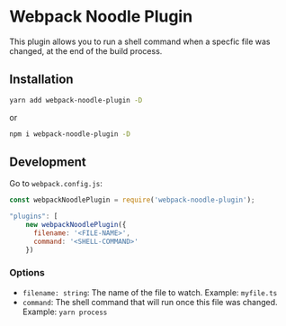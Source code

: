 # Webpack Noodle Plugin

This plugin allows you to run a shell command when a specfic file was changed, at the end of the build process.

## Installation
```bash
yarn add webpack-noodle-plugin -D
```
or

```bash
npm i webpack-noodle-plugin -D
```

## Development
Go to `webpack.config.js`:

```js
const webpackNoodlePlugin = require('webpack-noodle-plugin');

"plugins": [
    new webpackNoodlePlugin({
      filename: '<FILE-NAME>',
      command: '<SHELL-COMMAND>'
    })
```

### Options
* `filename: string`: The name of the file to watch. Example: `myfile.ts`
* `command`: The shell command that will run once this file was changed. Example: `yarn process`
